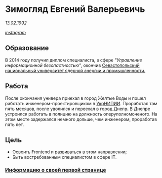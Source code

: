 # Зимогляд Евгений Валерьевичь

*13.02.1992*

[*instagram*](<https://i.piccy.info/i9/7c4bc51067832b6b7f1771a8991d74e3/1620125198/27321/1427734/zymohlyiadyevhen_nametag.png>)

## Образование

В 2014 году получил диплом специалиста, в сфере *"Управление информационной безопастностью"*, окончив [Севастопольский национальный университет ядерной энергии и промышленности.](<https://www.sevsu.ru/univers/iyaiep>)

## Работа

После окончания универа приехал в город Желтые Воды и пошел работать инженером-проектировщиком в [УкрНИПИИ](<http://www.iptzw.org.ua/index_ru.php>). Проработал там пять месяцов, после уволился и переехал в город Днепр.
В Днепре устроился работать в полицию на должность оперуполномоченого. На этом месте задержался немного дольше, чем инженером, проработав пять лет.

## Цель

* Освоить Frontend и развиваться в этом направлении;
* Быть востребованным специалистом в сфере IT.

### [Информацию о своей первой странице](<https://zimoglyad13.github.io/Web_academy/>)
